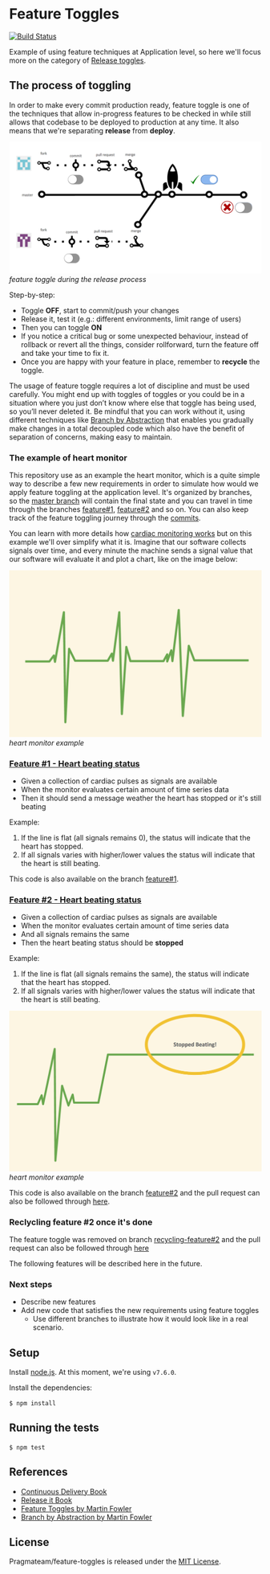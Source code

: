 Feature Toggles
===============

[![Build
Status](https://travis-ci.org/Pragmateam/feature-toggles.svg?branch=master)](https://travis-ci.org/Pragmateam/feature-toggles)

Example of using feature techniques at Application level, so here we'll focus
more on the category of [Release
toggles](https://martinfowler.com/articles/feature-toggles.html#ReleaseToggles).

## The process of toggling

In order to make every commit production ready, feature toggle is one of the
techniques that allow in-progress features to be checked in while still allows
that codebase to be deployed to production at any time. It also means that we're
separating **release** from **deploy**.

![alt feature-toggle](feature-toggle.png)
_feature toggle during the release process_

Step-by-step:

* Toggle **OFF**, start to commit/push your changes
* Release it, test it (e.g.: different environments, limit range of users)
* Then you can toggle **ON**
* If you notice a critical bug or some unexpected behaviour, instead of
  rollback or revert all the things, consider rollforward, turn the feature off
  and take your time to fix it.
* Once you are happy with your feature in place, remember to **recycle** the toggle.

The usage of feature toggle requires a lot of discipline and must be used
carefully. You might end up with toggles of toggles or you could be in a
situation where you just don’t know where else that toggle has being used, so
you’ll never deleted it. Be mindful that you can work without it, using
different techniques like [Branch by
Abstraction](https://medium.com/r/?url=https%3A%2F%2Fmartinfowler.com%2Fbliki%2FBranchByAbstraction.html)
that enables you gradually make changes in a total decoupled code which also have
the benefit of separation of concerns, making easy to maintain.

### The example of heart monitor

This repository use as an example the heart monitor, which is a quite simple way
to describe a few new requirements in order to simulate how would we apply
feature toggling at the application level. It's organized by branches, so
the [master branch](https://github.com/Pragmateam/feature-toggles) will contain
the final state and you can travel in time through the branches
[feature#1](https://github.com/Pragmateam/feature-toggles/tree/feature%231),
[feature#2](https://github.com/Pragmateam/feature-toggles/tree/feature%232) and so on.
You can also keep track of the feature toggling journey through the
[commits](https://github.com/Pragmateam/feature-toggles/commits/master).

You can learn with more details how [cardiac monitoring
works](https://en.wikipedia.org/wiki/Cardiac_monitoring) but on this example
we'll over simplify what it is. Imagine that our software collects signals over
time, and every minute the machine sends a signal value that our software will
evaluate it and plot a chart, like on the image below:

![alt heartmonitor](heart-monitor.png)
_heart monitor example_

### [Feature #1 - Heart beating status](https://github.com/Pragmateam/feature-toggles/tree/feature%231)

- Given a collection of cardiac pulses as signals are available
- When the monitor evaluates certain amount of time series data
- Then it should send a message weather the heart has stopped or it's still beating

Example:

1. If the line is flat (all signals remains 0), the status will indicate that the heart has stopped.
2. If all signals varies with higher/lower values the status will indicate that the heart is still beating.

This code is also available on the branch [feature#1](https://github.com/Pragmateam/feature-toggles/tree/feature%231).

### [Feature #2 - Heart beating status](https://github.com/Pragmateam/feature-toggles/tree/feature%232)

- Given a collection of cardiac pulses as signals are available
- When the monitor evaluates certain amount of time series data
- And all signals remains the same
- Then the heart beating status should be **stopped**

Example:

1. If the line is flat (all signals remains the same), the status will indicate that the heart has stopped.
2. If all signals varies with higher/lower values the status will indicate that the heart is still beating.

![alt heartmonitor-2](heart-monitor-2.png)
_heart monitor example_

This code is also available on the branch [feature#2](https://github.com/Pragmateam/feature-toggles/tree/feature%232)
and the pull request can also be followed through [here](https://github.com/Pragmateam/feature-toggles/pull/1).

### Reclycling feature #2 once it's done

The feature toggle was removed on branch [recycling-feature#2](https://github.com/Pragmateam/feature-toggles/tree/recycling-feature%232)
and the pull request can also be followed through [here](https://github.com/Pragmateam/feature-toggles/pull/2)

The following features will be described here in the future.

### Next steps

* Describe new features
* Add new code that satisfies the new requirements using feature toggles
  * Use different branches to illustrate how it would look like in a real scenario.

## Setup

Install [node.js](https://nodejs.org/en/download/current/). At this moment,
we're using `v7.6.0`.

Install the dependencies:

```
$ npm install
```

## Running the tests

```
$ npm test
```

## References

* [Continuous Delivery Book](https://www.amazon.com/dp/0321601912?tag=contindelive-20)
* [Release it Book](https://pragprog.com/book/mnee/release-it)
* [Feature Toggles by Martin Fowler](https://martinfowler.com/articles/feature-toggles.html)
* [Branch by Abstraction by Martin Fowler](https://martinfowler.com/bliki/BranchByAbstraction.html)

## License
Pragmateam/feature-toggles is released under the [MIT
License](http://www.opensource.org/licenses/MIT).
